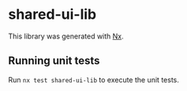 # shared-ui-lib

This library was generated with [Nx](https://nx.dev).

## Running unit tests

Run `nx test shared-ui-lib` to execute the unit tests.
